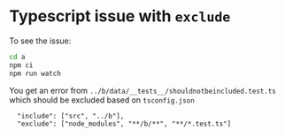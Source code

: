 # Typescript issue with `exclude`

To see the issue:

```bash
cd a
npm ci
npm run watch
```

You get an error from `../b/data/__tests__/shouldnotbeincluded.test.ts` which should be excluded based on `tsconfig.json`

```
  "include": ["src", "../b"],
  "exclude": ["node_modules", "**/b/**", "**/*.test.ts"]
```
